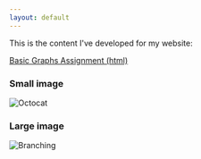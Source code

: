 ```yaml
---
layout: default
---
```


This is the content I've developed for my website:

[Basic Graphs Assignment (html)](/exampleContent/index.md)

### Small image

![Octocat](https://github.githubassets.com/images/icons/emoji/octocat.png)

### Large image

![Branching](https://guides.github.com/activities/hello-world/branching.png)

